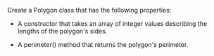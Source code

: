 Create a Polygon class that has the following properties:

* A constructor that takes an array of integer values describing the lengths of the polygon's sides.

* A perimeter() method that returns the polygon's perimeter.
